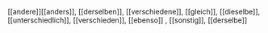 [[andere]][[anders]], [[derselben]], [[verschiedene]], [[gleich]], [[dieselbe]], [[unterschiedlich]], [[verschieden]], [[ebenso]]
, [[sonstig]], [[derselbe]]